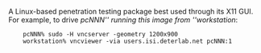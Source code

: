A Linux-based penetration testing package best used through its X11 GUI.
For example, to drive _pcNNN'' running this image from ''workstation_:
	
	    pcNNN% sudo -H vncserver -geometry 1200x900
	    workstation% vncviewer -via users.isi.deterlab.net pcNNN:1
	